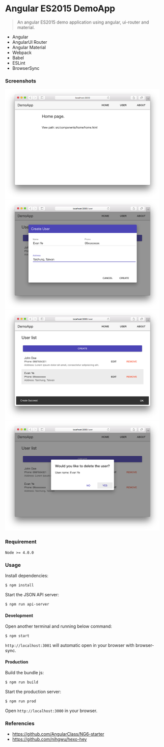 # Angular ES2015 DemoApp

> An angular ES2015 demo application using angular, ui-router and material.

- Angular
- AngularUI Router
- Angular Material
- Webpack
- Babel
- ESLint
- BrowserSync

### Screenshots

![](screenshots/01.png)
![](screenshots/02.png)
![](screenshots/03.png)
![](screenshots/04.png)

### Requirement

`Node >= 4.0.0`

### Usage

Install dependencies:
```sh
$ npm install
```

Start the JSON API server:
```sh
$ npm run api-server
```

#### Development

Open another terminal and running below command:
```sh
$ npm start
```

`http://localhost:3001` will automatic open in your browser with browser-sync.

#### Production

Build the bundle js:
```sh
$ npm run build
```

Start the production server:
```sh
$ npm run prod
```

Open `http://localhost:3000` in your browser.

### Referencies
- https://github.com/AngularClass/NG6-starter
- https://github.com/nihgwu/hexo-hey
